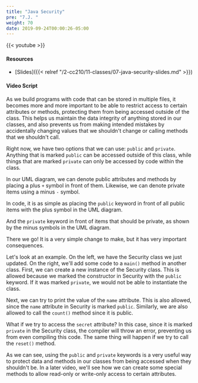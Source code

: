 ```yaml
---
title: "Java Security"
pre: "7.J. "
weight: 70
date: 2019-09-24T00:00:26-05:00
---
```


{{< youtube  >}}

#### Resources

* [Slides]({{< relref "/2-cc210/11-classes/07-java-security-slides.md" >}})

#### Video Script

As we build programs with code that can be stored in multiple files, it becomes more and more important to be able to restrict access to certain attributes or methods, protecting them from being accessed outside of the class. This helps us maintain the data integrity of anything stored in our classes, and also prevents us from making intended mistakes by accidentally changing values that we shouldn't change or calling methods that we shouldn't call.

Right now, we have two options that we can use: `public` and `private`. Anything that is marked `public` can be accessed outside of this class, while things that are marked `private` can only be accessed by code within the class.

In our UML diagram, we can denote public attributes and methods by placing a plus `+` symbol in front of them. Likewise, we can denote private items using a minus `-` symbol.

In code, it is as simple as placing the `public` keyword in front of all public items with the plus symbol in the UML diagram.

And the `private` keyword in front of items that should be private, as shown by the minus symbols in the UML diagram.

There we go! It is a very simple change to make, but it has very important consequences.

Let's look at an example. On the left, we have the Security class we just updated. On the right, we'll add some code to a `main()` method in another class. First, we can create a new instance of the Security class. This is allowed because we marked the constructor in Security with the `public` keyword. If it was marked `private`, we would not be able to instantiate the class.

Next, we can try to print the value of the `name` attribute. This is also allowed, since the `name` attribute in Security is marked `public`. Similarly, we are also allowed to call the `count()` method since it is public.

What if we try to access the `secret` attribute? In this case, since it is marked `private` in the Security class, the compiler will throw an error, preventing us from even compiling this code. The same thing will happen if we try to call the `reset()` method.

As we can see, using the `public` and `private` keywords is a very useful way to protect data and methods in our classes from being accessed when they shouldn't be. In a later video, we'll see how we can create some special methods to allow read-only or write-only access to certain attributes.
